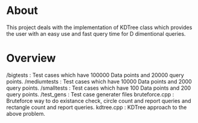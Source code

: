 # About 
This project deals with the implementation of KDTree class which provides the
user with an easy use and fast query time for D dimentional queries.

# Overview
/bigtests : Test cases which have 100000 Data points and 20000 query points.
/mediumtests : Test cases which have 10000 Data points and 2000 query points.
/smalltests : Test cases which have 100 Data points and 200 query points.
/test_gens : Test case generater files
bruteforce.cpp : Bruteforce way to do existance check, circle count and report
queries and rectangle count and report queries.
kdtree.cpp : KDTree approach to the above problem.
